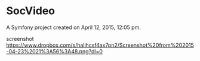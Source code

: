 SocVideo
========

A Symfony project created on April 12, 2015, 12:05 pm.

screenshot
https://www.dropbox.com/s/halihcsf4ax7pn2/Screenshot%20from%202015-04-23%2021%3A56%3A48.png?dl=0
